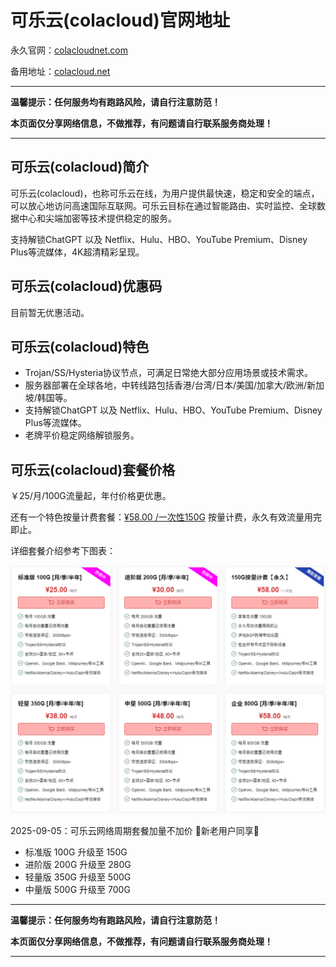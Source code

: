 # 可乐云(colacloud)官网地址

永久官网：[colacloudnet.com](https://user.colacloudnet.com/#/register?code=puWPu829)

备用地址：[colacloud.net](https://merlin.colacloud.net/#/register?code=puWPu829)

---

**温馨提示：任何服务均有跑路风险，请自行注意防范！**

**本页面仅分享网络信息，不做推荐，有问题请自行联系服务商处理！**

---

## 可乐云(colacloud)简介

可乐云(colacloud)，也称可乐云在线，为用户提供最快速，稳定和安全的端点，可以放心地访问高速国际互联网。可乐云目标在通过智能路由、实时监控、全球数据中心和尖端加密等技术提供稳定的服务。

支持解锁ChatGPT 以及 Netflix、Hulu、HBO、YouTube Premium、Disney Plus等流媒体，4K超清精彩呈现。

## 可乐云(colacloud)优惠码

目前暂无优惠活动。

## 可乐云(colacloud)特色

* Trojan/SS/Hysteria协议节点，可满足日常绝大部分应用场景或技术需求。
* 服务器部署在全球各地，中转线路包括香港/台湾/日本/美国/加拿大/欧洲/新加坡/韩国等。
* 支持解锁ChatGPT 以及 Netflix、Hulu、HBO、YouTube Premium、Disney Plus等流媒体。
* 老牌平价稳定网络解锁服务。

## 可乐云(colacloud)套餐价格

￥25/月/100G流量起，年付价格更优惠。

还有一个特色按量计费套餐：[¥58.00 /一次性150G](https://user.colacloudnet.com/#/register?code=puWPu829) 按量计费，永久有效流量用完即止。

详细套餐介绍参考下图表：

[![可乐云(colacloud)套餐价格](colacloudnet_20250306_180103.png)](https://user.colacloudnet.com/#/register?code=puWPu829)

2025-09-05：可乐云网络周期套餐加量不加价  🎉新老用户同享🎉

* 标准版 100G  升级至 150G
* 进阶版 200G 升级至 280G
* 轻量版 350G 升级至 500G
* 中量版 500G 升级至 700G

---

**温馨提示：任何服务均有跑路风险，请自行注意防范！**

**本页面仅分享网络信息，不做推荐，有问题请自行联系服务商处理！**

---
